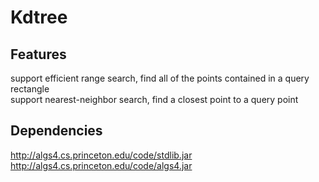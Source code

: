 # Kdtree

## Features
support efficient range search, find all of the points contained in a query rectangle<br>
support nearest-neighbor search, find a closest point to a query point

## Dependencies
http://algs4.cs.princeton.edu/code/stdlib.jar<br>
http://algs4.cs.princeton.edu/code/algs4.jar
